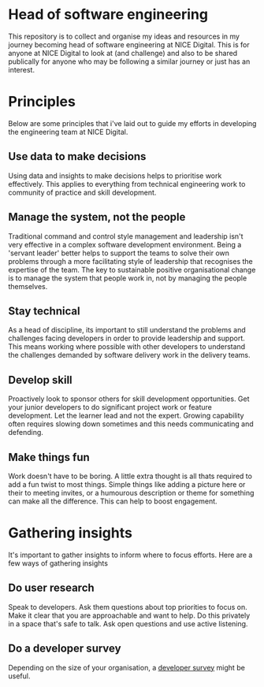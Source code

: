 # Head of software engineering

This repository is to collect and organise my ideas and resources in my journey becoming head of software engineering at NICE Digital.  This is for anyone at NICE Digital to look at (and challenge) and also to be shared publically for anyone who may be following a similar journey or just has an interest. 


# Principles

Below are some principles that i've laid out to guide my efforts in developing the engineering team at NICE Digital.

## Use data to make decisions
Using data and insights to make decisions helps to prioritise work effectively.  This applies to everything from technical engineering work to community of practice and skill development.  

## Manage the system, not the people
Traditional command and control style management and leadership isn't very effective in a complex software development environment.    Being a 'servant leader' better helps to support the teams to solve their own problems through a more facilitating style of leadership that recognises the expertise of the team.  The key to sustainable positive organisational change is to manage the system that people work in, not by managing the people themselves.  

## Stay technical
As a head of discipline, its important to still understand the problems and challenges facing developers in order to provide leadership and support.  This means working where possible with other developers to understand the challenges demanded by software delivery work in the delivery teams.   

## Develop skill
Proactively look to sponsor others for skill development opportunities.  Get your junior developers to do significant project work or feature development.  Let the learner lead and not the expert.  Growing capability often requires slowing down sometimes and this needs communicating and defending. 

## Make things fun
Work doesn't have to be boring.  A little extra thought is all thats required to add a fun twist to most things. Simple things like adding a picture here or their to meeting invites, or a humourous description or theme for something can make all the difference.  This can help to boost engagement.



# Gathering insights

It's important to gather insights to inform where to focus efforts. Here are a few ways of gathering insights

## Do user research
Speak to developers.  Ask them questions about top priorities to focus on.  Make it clear that you are approachable and want to help.  Do this privately in a space that's safe to talk.  Ask open questions and use active listening.  

## Do a developer survey
Depending on the size of your organisation, a [developer survey](Developer-survey.md) might be useful.



